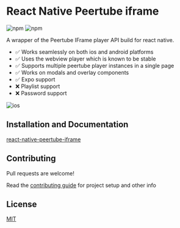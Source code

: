 # React Native Peertube iframe

![npm](https://img.shields.io/npm/v/react-native-peertube-iframe?style=for-the-badge) ![npm](https://img.shields.io/npm/dm/react-native-peertube-iframe?style=for-the-badge)

A wrapper of the Peertube IFrame player API build for react native.

- ✅ Works seamlessly on both ios and android platforms
- ✅ Uses the webview player which is known to be stable
- ✅ Supports multiple peertube player instances in a single page
- ✅ Works on modals and overlay components
- ✅ Expo support
- ❌ Playlist support
- ❌ Password support

![ios](./website/static/img/demo.gif?raw=true 'ios')

## Installation and Documentation

[react-native-peertube-iframe](https://freeboub.github.io/react-native-peertube-iframe/)

## Contributing

Pull requests are welcome!

Read the [contributing guide](./CONTRIBUTING.md) for project setup and other info

## License

[MIT](https://choosealicense.com/licenses/mit/)
